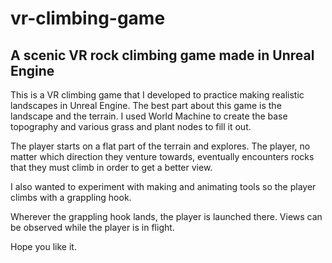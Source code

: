 
# vr-climbing-game

## A scenic VR rock climbing game made in Unreal Engine

This is a VR climbing game that I developed to practice making realistic landscapes in Unreal Engine. The best part about this game is the landscape and the terrain. I used World Machine to create the base topography and various grass and plant nodes to fill it out. 

The player starts on a flat part of the terrain and explores. The player, no matter which direction they venture towards, eventually encounters rocks that they must climb in order to get a better view.

I also wanted to experiment with making and animating tools so the player climbs with a grappling hook.

Wherever the grappling hook lands, the player is launched there. Views can be observed while the player is in flight.

Hope you like it.

